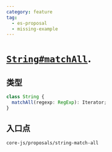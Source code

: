 ```yaml
---
category: feature
tag:
  - es-proposal
  - missing-example
---
```


# [`String#matchAll`](https://github.com/tc39/proposal-string-matchall).

## 类型

```ts
class String {
  matchAll(regexp: RegExp): Iterator;
}
```

## 入口点

```
core-js/proposals/string-match-all
```
